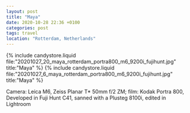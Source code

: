 ```yaml
---
layout: post
title: "Maya"
date: 2020-10-28 22:36 +0100
categories: post
tags: travel
location: "Rotterdam, Netherlands"
---
```


{% include candystore.liquid file:"20201027_20_maya_rotterdam_portra800_m6_9200i_fujihunt.jpg" title:"Maya" %}
{% include candystore.liquid file:"20201027_6_maya_rotterdam_portra800_m6_9200i_fujihunt.jpg" title:"Maya" %}

Camera: Leica M6, Zeiss Planar T* 50mm f/2 ZM; film: Kodak Portra 800, Developed in Fuji Hunt C41, sanned with a Plusteg 8100i, edited in Lightroom 